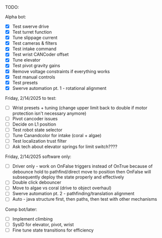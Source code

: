 TODO:

Alpha bot:
- [x] Test swerve drive
- [x] Test turret function
- [x] Tune slippage current
- [x] Test cameras & filters
- [x] Test intake command
- [x] Test wrist CANCoder offset
- [x] Tune elevator
- [x] Test pivot gravity gains
- [x] Remove voltage constraints if everything works
- [x] Test manual controls
- [x] Test presets
- [x] Swerve automation pt. 1 - rotational alignment

Friday, 2/14/2025 to test:
- [ ] Wrist presets + tuning (change upper limit back to double if motor protection isn't necessary anymore)
- [ ] Pivot cancoder issues
- [ ] Decide on L1 position
- [ ] Test robot state selector
- [ ] Tune Canandcolor for intake (coral + algae)
- [ ] Test localization trust filter
- [ ] Ask tech about elevator springs for limit switch????

Friday, 2/14/2025 software only:
- [ ] Driver only - work on OnFalse triggers instead of OnTrue because of debounce hold to pathfind/direct move to position then OnFalse will subsequently deploy the state properly and effectively
- [ ] Double click debouncer
- [ ] Move to algae vs coral (drive to object overhaul)
- [ ] Swerve automation pt. 2 - pathfinding/translation alignment
- [ ] Auto - java structure first, then paths, then test with other mechanisms

Comp bot/later:
- [ ] Implement climbing
- [ ] SysID for elevator, pivot, wrist
- [ ] Fine tune state transitions for efficiency